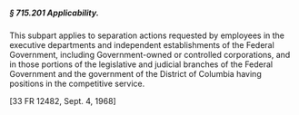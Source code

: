 ##### § 715.201 Applicability. #####

This subpart applies to separation actions requested by employees in the executive departments and independent establishments of the Federal Government, including Government-owned or controlled corporations, and in those portions of the legislative and judicial branches of the Federal Government and the government of the District of Columbia having positions in the competitive service.

[33 FR 12482, Sept. 4, 1968]